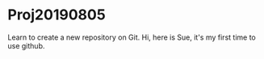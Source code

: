 # Proj20190805
Learn to create a new repository on Git.
Hi, here is Sue, it's my first time to use github.
